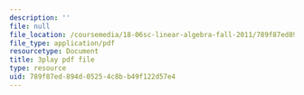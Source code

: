 ```yaml
---
description: ''
file: null
file_location: /coursemedia/18-06sc-linear-algebra-fall-2011/789f87ed894d05254c8bb49f122d57e4_h0m2tsmSPTI.pdf
file_type: application/pdf
resourcetype: Document
title: 3play pdf file
type: resource
uid: 789f87ed-894d-0525-4c8b-b49f122d57e4
---
```

